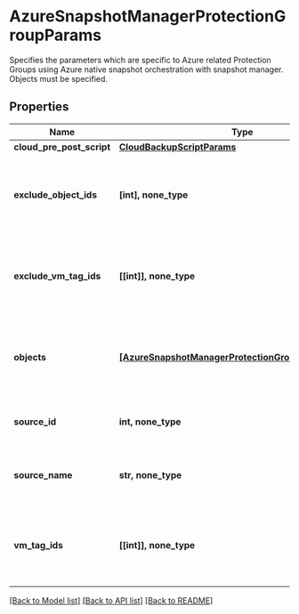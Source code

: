 # AzureSnapshotManagerProtectionGroupParams

Specifies the parameters which are specific to Azure related Protection Groups using Azure native snapshot orchestration with snapshot manager. Objects must be specified.

## Properties
Name | Type | Description | Notes
------------ | ------------- | ------------- | -------------
**cloud_pre_post_script** | [**CloudBackupScriptParams**](CloudBackupScriptParams.md) |  | [optional] 
**exclude_object_ids** | **[int], none_type** | Specifies the objects to be excluded in the Protection Group. | [optional] 
**exclude_vm_tag_ids** | **[[int]], none_type** | Array of arrays of VM Tag Ids that Specify VMs to Exclude. | [optional] 
**objects** | [**[AzureSnapshotManagerProtectionGroupObjectParams]**](AzureSnapshotManagerProtectionGroupObjectParams.md) | Specifies the objects to be included in the Protection Group. | [optional] 
**source_id** | **int, none_type** | Specifies the id of the parent of the objects. | [optional] [readonly] 
**source_name** | **str, none_type** | Specifies the name of the parent of the objects. | [optional] [readonly] 
**vm_tag_ids** | **[[int]], none_type** | Array of arrays of VM Tag Ids that Specify VMs to Protect. | [optional] 

[[Back to Model list]](../README.md#documentation-for-models) [[Back to API list]](../README.md#documentation-for-api-endpoints) [[Back to README]](../README.md)


